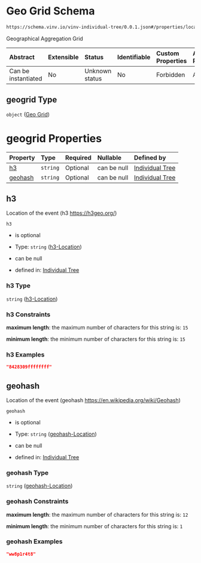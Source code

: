 # Geo Grid Schema

```txt
https://schema.vinv.io/vinv-individual-tree/0.0.1.json#/properties/location/properties/geogrid
```

Geographical Aggregation Grid

| Abstract            | Extensible | Status         | Identifiable | Custom Properties | Additional Properties | Access Restrictions | Defined In                                                                                                     |
| :------------------ | :--------- | :------------- | :----------- | :---------------- | :-------------------- | :------------------ | :------------------------------------------------------------------------------------------------------------- |
| Can be instantiated | No         | Unknown status | No           | Forbidden         | Allowed               | none                | [dereferenced.doc.json\*](../../../../vinv-schemas/vinv-tree/out/dereferenced.doc.json "open original schema") |

## geogrid Type

`object` ([Geo Grid](dereferenced-properties-location-properties-geo-grid.md))

# geogrid Properties

| Property            | Type     | Required | Nullable    | Defined by                                                                                                                                                                                                                 |
| :------------------ | :------- | :------- | :---------- | :------------------------------------------------------------------------------------------------------------------------------------------------------------------------------------------------------------------------- |
| [h3](#h3)           | `string` | Optional | can be null | [Individual Tree](dereferenced-properties-location-properties-geo-grid-properties-h3-location.md "https://schema.vinv.io/vinv-individual-tree/0.0.1.json#/properties/location/properties/geogrid/properties/h3")           |
| [geohash](#geohash) | `string` | Optional | can be null | [Individual Tree](dereferenced-properties-location-properties-geo-grid-properties-geohash-location.md "https://schema.vinv.io/vinv-individual-tree/0.0.1.json#/properties/location/properties/geogrid/properties/geohash") |

## h3

Location of the event (h3 <https://h3geo.org/>)

`h3`

*   is optional

*   Type: `string` ([h3-Location](dereferenced-properties-location-properties-geo-grid-properties-h3-location.md))

*   can be null

*   defined in: [Individual Tree](dereferenced-properties-location-properties-geo-grid-properties-h3-location.md "https://schema.vinv.io/vinv-individual-tree/0.0.1.json#/properties/location/properties/geogrid/properties/h3")

### h3 Type

`string` ([h3-Location](dereferenced-properties-location-properties-geo-grid-properties-h3-location.md))

### h3 Constraints

**maximum length**: the maximum number of characters for this string is: `15`

**minimum length**: the minimum number of characters for this string is: `15`

### h3 Examples

```json
"8428309ffffffff"
```

## geohash

Location of the event (geohash <https://en.wikipedia.org/wiki/Geohash>)

`geohash`

*   is optional

*   Type: `string` ([geohash-Location](dereferenced-properties-location-properties-geo-grid-properties-geohash-location.md))

*   can be null

*   defined in: [Individual Tree](dereferenced-properties-location-properties-geo-grid-properties-geohash-location.md "https://schema.vinv.io/vinv-individual-tree/0.0.1.json#/properties/location/properties/geogrid/properties/geohash")

### geohash Type

`string` ([geohash-Location](dereferenced-properties-location-properties-geo-grid-properties-geohash-location.md))

### geohash Constraints

**maximum length**: the maximum number of characters for this string is: `12`

**minimum length**: the minimum number of characters for this string is: `1`

### geohash Examples

```json
"ww8p1r4t8"
```
